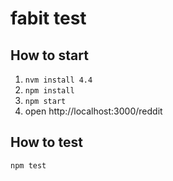 # fabit test

## How to start
 
 1. `nvm install 4.4`
 2. `npm install`
 3. `npm start`
 4. open http://localhost:3000/reddit

## How to test

 `npm test`
